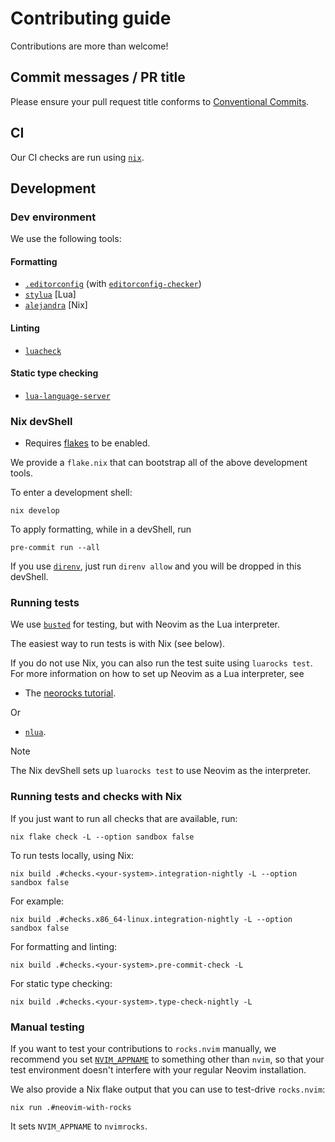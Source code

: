 # Contributing guide

Contributions are more than welcome!

## Commit messages / PR title

Please ensure your pull request title conforms to [Conventional Commits](https://www.conventionalcommits.org/en/v1.0.0/).

## CI

Our CI checks are run using [`nix`](https://nixos.org/download.html#download-nix).

## Development

### Dev environment

We use the following tools:

#### Formatting

- [`.editorconfig`](https://editorconfig.org/) (with [`editorconfig-checker`](https://github.com/editorconfig-checker/editorconfig-checker))
- [`stylua`](https://github.com/JohnnyMorganz/StyLua) [Lua]
- [`alejandra`](https://github.com/kamadorueda/alejandra) [Nix]

#### Linting

- [`luacheck`](https://github.com/mpeterv/luacheck)

#### Static type checking

- [`lua-language-server`](https://github.com/LuaLS/lua-language-server/wiki/Diagnosis-Report#create-a-report)

### Nix devShell

- Requires [flakes](https://nixos.wiki/wiki/Flakes) to be enabled.

We provide a `flake.nix` that can bootstrap all of the above development tools.

To enter a development shell:

```console
nix develop
```

To apply formatting, while in a devShell, run

```console
pre-commit run --all
```

If you use [`direnv`](https://direnv.net/),
just run `direnv allow` and you will be dropped in this devShell.

### Running tests

We use [`busted`](https://lunarmodules.github.io/busted/) for testing,
but with Neovim as the Lua interpreter.

The easiest way to run tests is with Nix (see below).

If you do not use Nix, you can also run the test suite using `luarocks test`.
For more information on how to set up Neovim as a Lua interpreter, see

- The [neorocks tutorial](https://github.com/nvim-neorocks/neorocks#without-neolua).

Or

- [`nlua`](https://github.com/mfussenegger/nlua).

> [!NOTE]
>
> The Nix devShell sets up `luarocks test` to use Neovim as the interpreter.

### Running tests and checks with Nix

If you just want to run all checks that are available, run:

```console
nix flake check -L --option sandbox false
```

To run tests locally, using Nix:

```console
nix build .#checks.<your-system>.integration-nightly -L --option sandbox false
```

For example:

```console
nix build .#checks.x86_64-linux.integration-nightly -L --option sandbox false
```

For formatting and linting:

```console
nix build .#checks.<your-system>.pre-commit-check -L
```

For static type checking:

```console
nix build .#checks.<your-system>.type-check-nightly -L
```

### Manual testing

If you want to test your contributions to `rocks.nvim` manually,
we recommend you set [`NVIM_APPNAME`](https://neovim.io/doc/user/starting.html#%24NVIM_APPNAME)
to something other than `nvim`, so that your test environment
doesn't interfere with your regular Neovim installation.

We also provide a Nix flake output that you can use to test-drive `rocks.nvim`:

```console
nix run .#neovim-with-rocks
```

It sets `NVIM_APPNAME` to `nvimrocks`.
